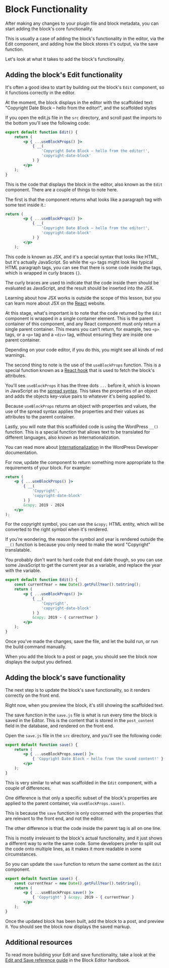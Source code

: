 # Block Functionality

After making any changes to your plugin file and block metadata, you can start adding the block's core functionality.

This is usually a case of adding the block's functionality in the editor, via the Edit component, and adding how the block stores it's output, via the save function. 

Let's look at what it takes to add the block's functionality.

## Adding the block's Edit functionality

It's often a good idea to start by building out the block's `Edit` component, so it functions correctly in the editor.

At the moment, the block displays in the editor with the scaffolded text: "Copyright Date Block – hello from the editor!", and the scaffolded styles

If you open the edit.js file in the `src` directory, and scroll past the imports to the bottom you'll see the following code:

```jsx
export default function Edit() {
	return (
		<p { ...useBlockProps() }>
			{ __(
				'Copyright Date Block – hello from the editor!',
				'copyright-date-block'
			) }
		</p>
	);
}
```

This is the code that displays the block in the editor, also known as the `Edit` component. There are a couple of things to note here.

The first is that the component returns what looks like a paragraph tag with some text inside it.:

```jsx
return (
		<p { ...useBlockProps() }>
			{ __(
				'Copyright Date Block – hello from the editor!',
				'copyright-date-block'
			) }
		</p>
	);
```

This code is known as JSX, and it's a special syntax that looks like HTML, but it's actually JavaScript. So while the `<p>` tags might look like typical HTML paragraph tags, you can see that there is some code inside the tags, which is wrapped in curly braces `{}`.

The curly braces are used to indicate that the code inside them should be evaluated as JavaScript, and the result should be inserted into the JSX.

Learning about how JSX works is outside the scope of this lesson, but you can learn more about JSX on the [React](https://react.dev/learn/writing-markup-with-jsx) website.

At this stage, what's important is to note that the code returned by the `Edit` component is wrapped in a single container element. This is the parent container of this component, and any React component must only return a single parent container. This means you can't return, for example, two `<p>` tags, or a `<p>` tag and a `<div>` tag, without ensuring they are inside one parent container.

Depending on your code editor, if you do this, you might see all kinds of red warnings.

The second thing to note is the use of the `useBlockProps` function. This is a special function known as a [React hook](https://react.dev/reference/react/hooks) that is used to fetch the block's attributes.

You'll see `useBlockProps` it has the three dots `...` before it, which is known in JavaScript as the [spread syntax](https://developer.mozilla.org/en-US/docs/Web/JavaScript/Reference/Operators/Spread_syntax). This takes the properties of an object and adds the objects key-value pairs to whatever it's being applied to.

Because `useBlockProps` returns an object with properties and values, the use of the spread syntax applies the properties and their values as attributes to the parent container.

Lastly, you will note that this scaffolded code is using the WordPress `__()` function. This is a special function that allows text to be translated for different languages, also known as Internationalization.

You can read more about [Internationalization](https://developer.wordpress.org/apis/internationalization/) in the WordPress Developer documentation.

For now, update the component to return something more appropriate to the requirements of your block. For example:

```jsx
return (
    <p { ...useBlockProps() }>
        { __(
            'Copyright',
            'copyright-date-block'
        ) }
		&copy; 2019 - 2024
    </p>
);
```

For the copyright symbol, you can use the `&copy;` HTML entity, which will be converted to the right symbol when it's rendered.

If you're wondering, the reason the symbol and year is rendered outside the `__()` function is because you only need to make the word "Copyright" translatable.

You probably don't want to hard code that end date though, so you can use some JavaScript to get the current year as a variable, and replace the year with the variable.

```jsx
export default function Edit() {
	const currentYear = new Date().getFullYear().toString();
	return (
		<p { ...useBlockProps() }>
			{ __(
				'Copyright',
				'copyright-date-block'
			) }
			&copy; 2019 - { currentYear }
		</p>
	);
}
```

Once you've made the changes, save the file, and let the build run, or run the build command manually.

When you add the block to a post or page, you should see the block now displays the output you defined.

## Adding the block's save functionality

The next step is to update the block's save functionality, so it renders correctly on the front end. 

Right now, when you preview the block, it's still showing the scaffolded text.

The save function in the `save.js` file is what is run every time the block is saved in the Editor. This is the content that is stored in the `post_content` field in the database, and rendered on the front end.

Open the `save.js` file in the `src` directory, and you'll see the following code:

```jsx
export default function save() {
	return (
		<p { ...useBlockProps.save() }>
			{ 'Copyright Date Block – hello from the saved content!' }
		</p>
	);
}
```

This is very similar to what was scaffolded in the `Edit` component, with a couple of differences.

One difference is that only a specific subset of the block's properties are applied to the parent container, via `useBlockProps.save()`.

This is because the `save` function is only concerned with the properties that are relevant to the front end, and not the editor.

The other difference is that the code inside the parent tag is all on one line.

This is mostly irrelevant to the block's actual functionality, and it just shows a different way to write the same code. Some developers prefer to split out the code onto multiple lines, as it makes it more readable in some circumstances.

So you can update the `save` function to return the same content as the `Edit` component.

```jsx
export default function save() {
    const currentYear = new Date().getFullYear().toString();
	return (
		<p { ...useBlockProps.save() }>
			{ 'Copyright' } &copy; 2019 - { currentYear }
		</p>
	);
}
```

Once the updated block has been built, add the block to a post, and preview it. You should see the block now displays the saved markup.

## Additional resources

To read more building your Edit and save functionality, take a look at the [Edit and Save reference guide](https://developer.wordpress.org/block-editor/reference-guides/block-api/block-edit-save/) in the Block Editor handbook. 